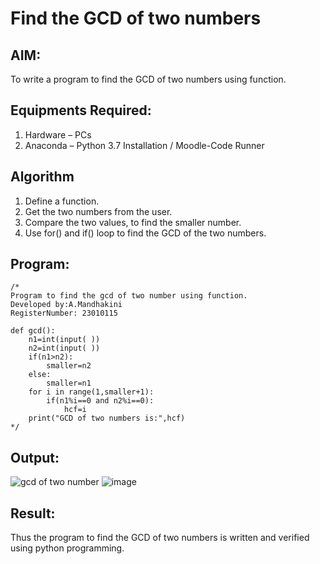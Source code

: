 # Find the GCD of two numbers

## AIM:
To write a program to find the GCD of two numbers using function.

## Equipments Required:
1. Hardware – PCs
2. Anaconda – Python 3.7 Installation / Moodle-Code Runner

## Algorithm
1. Define a function.
2. Get the two numbers from the user.
3. Compare the two values, to find the smaller number.
4. Use for() and if() loop to find the GCD of the two numbers.

## Program:

```
/*
Program to find the gcd of two number using function.
Developed by:A.Mandhakini 
RegisterNumber: 23010115

def gcd():
    n1=int(input( ))
    n2=int(input( ))
    if(n1>n2):
        smaller=n2
    else:
        smaller=n1
    for i in range(1,smaller+1):
        if(n1%i==0 and n2%i==0):
            hcf=i
    print("GCD of two numbers is:",hcf)
*/
```

## Output:
![gcd of two number](gcd.png)
![image](https://github.com/MandhakiniA/GCD-of-two-numbers/assets/150005194/a0a58584-f8dc-425f-8fa5-b46f95174310)

## Result:
Thus the program to find the GCD of two numbers is written and verified using python programming.
